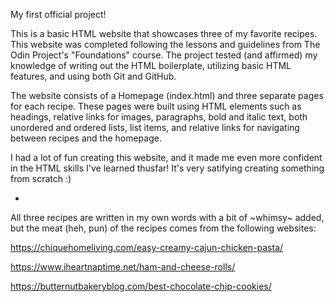 My first official project!

This is a basic HTML website that showcases three of my favorite recipes. This website was completed following the lessons and guidelines from The Odin Project's "Foundations" course. The project tested (and affirmed) my knowledge of writing out the HTML boilerplate, utilizing basic HTML features, and using both Git and GitHub.

The website consists of a Homepage (index.html) and three separate pages for each recipe. These pages were built using HTML elements such as headings, relative links for images, paragraphs, bold and italic text, both unordered and ordered lists, list items, and relative links for navigating between recipes and the homepage.

I had a lot of fun creating this website, and it made me even more confident in the HTML skills I've learned thusfar! It's very satifying creating something from scratch :)

-

All three recipes are written in my own words with a bit of ~whimsy~ added, but the meat (heh, pun) of the recipes comes from the following websites:

https://chiquehomeliving.com/easy-creamy-cajun-chicken-pasta/

https://www.iheartnaptime.net/ham-and-cheese-rolls/

https://butternutbakeryblog.com/best-chocolate-chip-cookies/